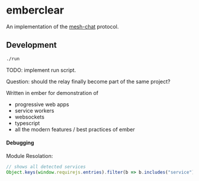 # emberclear

An implementation of the [mesh-chat](https://github.com/neuravion/mesh-chat) protocol.


## Development

```bash
./run
```

TODO: implement run script.

Question: should the relay finally become part of the same project?

Written in ember for demonstration of
 - progressive web apps
 - service workers
 - websockets
 - typescript
 - all the modern features / best practices of ember

#### Debugging

Module Resolation:
```js
// shows all detected services
Object.keys(window.requirejs.entries).filter(b => b.includes("service"))
```
